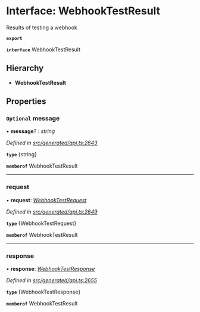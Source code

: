 # Interface: WebhookTestResult

Results of testing a webhook

**`export`** 

**`interface`** WebhookTestResult

## Hierarchy

* **WebhookTestResult**

## Properties

### `Optional` message

• **message**? : *string*

*Defined in [src/generated/api.ts:2643](https://github.com/mailslurp/mailslurp-client-ts-js/blob/45dbdd8/src/generated/api.ts#L2643)*

**`type`** {string}

**`memberof`** WebhookTestResult

___

###  request

• **request**: *[WebhookTestRequest](../modules/_generated_api_.webhooktestrequest.md)*

*Defined in [src/generated/api.ts:2649](https://github.com/mailslurp/mailslurp-client-ts-js/blob/45dbdd8/src/generated/api.ts#L2649)*

**`type`** {WebhookTestRequest}

**`memberof`** WebhookTestResult

___

###  response

• **response**: *[WebhookTestResponse](_generated_api_.webhooktestresponse.md)*

*Defined in [src/generated/api.ts:2655](https://github.com/mailslurp/mailslurp-client-ts-js/blob/45dbdd8/src/generated/api.ts#L2655)*

**`type`** {WebhookTestResponse}

**`memberof`** WebhookTestResult
